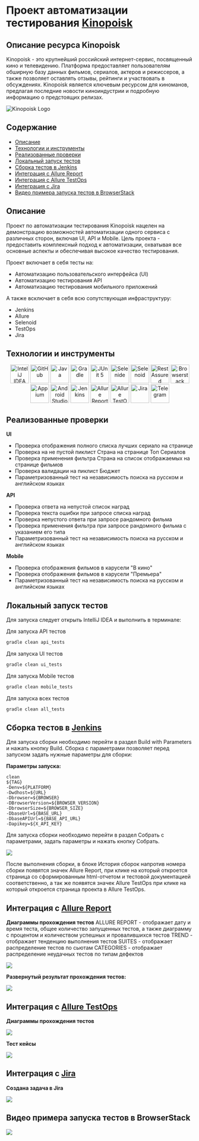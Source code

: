 # Проект автоматизации тестирования [Kinopoisk](https://www.kinopoisk.ru/)

## Описание ресурса Kinopoisk
Kinopoisk - это крупнейший российский интернет-сервис, посвященный кино и телевидению. Платформа предоставляет пользователям обширную базу данных фильмов, сериалов, актеров и режиссеров, а также позволяет оставлять отзывы, рейтинги и участвовать в обсуждениях. Kinopoisk является ключевым ресурсом для киноманов, предлагая последние новости киноиндустрии и подробную информацию о предстоящих релизах.

![Kinopoisk Logo](images/logo/Kinopoisk_colored_logo_max.png)

## Содержание
- [Описание](#описание)
- [Технологии и инструменты](#технологии-и-инструменты)
- [Реализованные проверки](#реализованные-проверки)
- [Локальный запуск тестов](#локальный-запуск-тестов)
- [Сборка тестов в Jenkins](#сборка-тестов-в-jenkins)
- [Интеграция с Allure Report](#интеграция-с-allure-report)
- [Интеграция с Allure TestOps](#интеграция-с-allure-testops)
- [Интеграция с Jira](#интеграция-с-jira)
- [Видео примера запуска тестов в BrowserStack](#Видео-примера-запуска-тестов-в-BrowserStack)

## Описание
Проект по автоматизации тестирования Kinopoisk нацелен на демонстрацию возможностей автоматизации одного сервиса с различных сторон, включая UI, API и Mobile. 
Цель проекта - предоставить комплексный подход к автоматизации, охватывая все основные аспекты и обеспечивая высокое качество тестирования. 

Проект включает в себя тесты на:
- Автоматизацию пользовательского интерфейса (UI)
- Автоматизацию тестирования API
- Автоматизацию тестирования мобильного приложений

А также всключает в себя всю сопутствующая инфраструктуру:
- Jenkins
- Allure
- Selenoid
- TestOps
- Jira 
 
## Технологии и инструменты

<div align="center" dir="auto">
<a href="https://www.jetbrains.com/idea/" rel="nofollow"><img alt="InteliJ IDEA" height="50" src="images/logo/Idea.svg" width="50" style="max-width: 100%;"></a>
<a href="https://github.com/"><img alt="GitHub" height="50" src="images/logo/GitHub.svg" width="50" style="max-width: 100%;"></a>  
<a href="https://www.java.com/" rel="nofollow"><img alt="Java" height="50" src="images/logo/Java.svg" width="50" style="max-width: 100%;"></a>
<a href="https://gradle.org/" rel="nofollow"><img alt="Gradle" height="50" src="images/logo/Gradle.svg" width="50" style="max-width: 100%;"></a>  
<a href="https://junit.org/junit5/" rel="nofollow"><img alt="JUnit 5" height="50" src="images/logo/Junit5.svg" width="50" style="max-width: 100%;"></a>
<a href="https://selenide.org/" rel="nofollow"><img alt="Selenide" height="50" src="images/logo/Selenide.svg" width="50" style="max-width: 100%;"></a>
<a href="https://aerokube.com/selenoid/" rel="nofollow"><img alt="Selenoid" height="50" src="images/logo/Selenoid.svg" width="50" style="max-width: 100%;"></a>
<a href="https://rest-assured.io/" rel="nofollow"><img alt="RestAssured" height="50" src="images/logo/RestAssured.svg" width="50" style="max-width: 100%;"></a>
<a href="https://www.browserstack.com/" rel="nofollow"><img alt="Browserstack" height="50" src="images/logo/Browserstack.svg" width="50" style="max-width: 100%;"></a>
<a href="https://appium.io/" rel="nofollow"><img alt="Appium" height="50" src="images/logo/Appium.svg" width="50" style="max-width: 100%;"></a>
<a href="https://developer.android.com/studio" rel="nofollow"><img alt="Android Studio" height="50" src="images/logo/Android_Studio.svg" width="50" style="max-width: 100%;"></a>
<a href="https://www.jenkins.io/" rel="nofollow"><img alt="Jenkins" height="50" src="images/logo/Jenkins.svg" width="50" style="max-width: 100%;"></a>
<a href="https://github.com/allure-framework/"><img alt="Allure Report" height="50" src="images/logo/Allure.svg" width="50" style="max-width: 100%;"></a>
<a href="https://qameta.io/" rel="nofollow"><img alt="Allure TestOps" height="50" src="images/logo/Allure_TO.svg" width="50" style="max-width: 100%;"></a>
<a href="https://www.atlassian.com/software/jira" rel="nofollow"><img alt="Jira" height="50" src="images/logo/Jira.svg" width="50" style="max-width: 100%;"></a>  
<a href="https://telegram.org/" rel="nofollow"><img alt="Telegram" height="50" src="images/logo/Telegram.svg" width="50" style="max-width: 100%;"></a>
</div>

## Реализованные проверки
**UI**
- Проверка отображения полного списка лучших сериало на странице
- Проверка на не пустой пиклист Страна на странице Топ Сериалов
- Проверка применения фильтра Страна на список отображаемых на странице фильмов
- Проверка валидации на пиклист Бюджет
- Параметризованный тест на независимость поиска на русском и английском языках

**API**
- Проверка ответа на непустой список наград
- Проверка текста ошибки при запросе списка наград
- Проверка непустого ответа при запросе рандомного фильма
- Проверка применения фильтра при запросе рандомного фильма с указанием его типа
- Параметризованный тест на независимость поиска на русском и английском языках

**Mobile**
- Проверка отображения фильмов в карусели "В кино"
- Проверка отображения фильмов в карусели "Премьера"
- Параметризованный тест на независимость поиска на русском и английском языках

## Локальный запуск тестов
Для запуска следует открыть IntelliJ IDEA и выполнить в терминале:


Для запуска API тестов

``` bash
gradle clean api_tests
```

Для запуска UI тестов

``` bash
gradle clean ui_tests
```

Для запуска Mobile тестов

``` bash
gradle clean mobile_tests
```

Для запуска всех тестов

``` bash
gradle clean all_tests
```

## Сборка тестов в [Jenkins](https://jenkins.autotests.cloud/job/27-Sylar777-Diplom-Kinopoisk/)
Для запуска сборки необходимо перейти в раздел Build with Parameters и нажать кнопку Build. Сборка с параметрами позволяет перед запуском задать нужные параметры для сборки:

**Параметры запуска:**
```
clean
${TAG}
-Denv=${PLATFORM}
-Dwdhost=${URL}
-Dbrowser=${BROWSER}
-DBrowserVersion=${BROWSER_VERSION}
-DbrowserSize=${BROWSER_SIZE}
-DbaseUrl=${BASE_URL}
-DbaseAPIUrl=${BASE_API_URL}
-Dapikey=${X_API_KEY}
```

Для запуска сборки необходимо перейти в раздел Собрать с параметрами, задать параметры и нажать кнопку Собрать.

<p dir="auto">
  <a href="images/screenshots/Jenkins.png">
    <img src="images/screenshots/Jenkins.png" style="max-width: 100%;">
  </a>
</p>

После выполнения сборки, в блоке История сборок напротив номера сборки появятся значек Allure Report, при клике на который откроется страница со сформированным html-отчетом и тестовой документацией соответственно, а так же появятся значек Allure TestOps при клике на который откроется страница проекта в Allure TestOps.

## Интеграция с [Allure Report](https://jenkins.autotests.cloud/job/27-Sylar777-Diplom-Kinopoisk/30/allure/)
**Диаграммы прохождения тестов**
ALLURE REPORT - отображает дату и время теста, общее количество запущенных тестов, а также диаграмму с процентом и количеством успешных и провалившихся тестов
TREND - отображает тенденцию выполнения тестов
SUITES - отображает распределение тестов по сьютам
CATEGORIES - отображает распределение неудачных тестов по типам дефектов

<p dir="auto">
  <a href="images/screenshots/AllureReport.png">
    <img src="images/screenshots/AllureReport.png" style="max-width: 100%;">
  </a>
</p>

**Развернутый результат прохождения тестов:**

<p dir="auto">
  <a href="images/screenshots/AllureResult.png">
    <img src="images/screenshots/AllureResult.png" style="max-width: 100%;">
  </a>
</p>

## Интеграция с [Allure TestOps](https://allure.autotests.cloud/project/4350/dashboards)
**Диаграммы прохождения тестов**

<p dir="auto">
  <a href="images/screenshots/TestOpsDashbord.png">
    <img src="images/screenshots/TestOpsDashbord.png" style="max-width: 100%;">
  </a>
</p>

**Тест кейсы**

<p dir="auto">
  <a href="images/screenshots/TestOpsTests.png">
    <img src="images/screenshots/TestOpsTests.png" style="max-width: 100%;">
  </a>
</p>

## Интеграция с [Jira](https://jira.autotests.cloud/)
**Создана задача в Jira**

<p dir="auto">
  <a href="images/screenshots/Jira.png">
    <img src="images/screenshots/Jira.png" style="max-width: 100%;">
  </a>
</p>

## Видео примера запуска тестов в BrowserStack
<p dir="auto">
  <a href="images/screenshots/Jira.png">
    <img src="images/video/mobile.gif" style="max-width: 100%;">
  </a>
</p>
